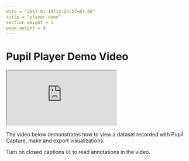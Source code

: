 ```yaml
---
date = "2017-01-19T12:24:57+07:00"
title = "player demo"
section_weight = 1
page_weight = 4
---
```


# Pupil Player Demo Video

<iframe src="https://www.youtube.com/embed/7vQuL29P9ow" ></iframe>

The video below demonstrates how to view a dataset recorded with Pupil Capture, make and export visualizations.

Turn on closed captions `CC` to read annotations in the video.